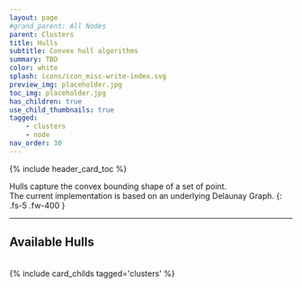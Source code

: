 ```yaml
---
layout: page
#grand_parent: All Nodes
parent: Clusters
title: Hulls
subtitle: Convex hull algorithms
summary: TBD
color: white
splash: icons/icon_misc-write-index.svg
preview_img: placeholder.jpg
toc_img: placeholder.jpg
has_children: true
use_child_thumbnails: true
tagged: 
    - clusters
    - node
nav_order: 30
---
```


{% include header_card_toc %}

Hulls capture the convex bounding shape of a set of point.  
The current implementation is based on an underlying Delaunay Graph.
{: .fs-5 .fw-400 } 

---
## Available Hulls
<br>
{% include card_childs tagged='clusters' %}

